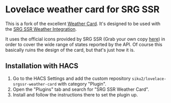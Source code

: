 # Lovelace weather card for SRG SSR

This is a fork of the excellent [Weather Card](https://github.com/bramkragten/weather-card).
It's designed to be used with the [SRG SSR Weather Integration](https://github.com/siku2/hass-weather-srgssr).

It uses the official icons provided by SRG SSR (Grab your own copy [here](https://developer.srgssr.ch/apis/srgssr-weather)) in order to cover the wide range of states reported by the API.
Of course this basically ruins the design of the card, but that's just how it is.


## Installation with HACS

1. Go to the HACS Settings and add the custom repository `siku2/lovelace-srgssr-weather-card` with category "Plugin".
2. Open the "Plugins" tab and search for "SRG SSR Weather Card".
3. Install and follow the instructions there to set the plugin up.
